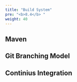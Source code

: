 ```yaml
---
title: "Build System"
pre: "<b>8.4</b> "
weight: 40
---
```


## Maven

## Git Branching Model

## Continius Integration
